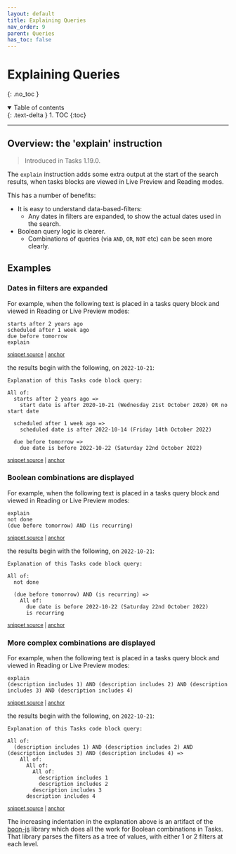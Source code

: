```yaml
---
layout: default
title: Explaining Queries
nav_order: 9
parent: Queries
has_toc: false
---
```


# Explaining Queries

{: .no_toc }

<details open markdown="block">
  <summary>
    Table of contents
  </summary>
  {: .text-delta }
1. TOC
{:toc}
</details>

---

## Overview: the 'explain' instruction

> Introduced in Tasks 1.19.0.

The `explain` instruction adds some extra output at the start of the search results, when tasks blocks are viewed in Live Preview and Reading modes.

This has a number of benefits:

- It is easy to understand data-based-filters:
  - Any dates in filters are expanded, to show the actual dates used in the search.
- Boolean query logic is clearer.
  - Combinations of queries (via `AND`, `OR`, `NOT` etc)  can be seen more clearly.

## Examples

### Dates in filters are expanded

For example, when the following text is placed in a tasks query block and viewed in Reading or Live Preview modes:

<!-- snippet: DocsSamplesForExplain.test.explain_expands dates.approved.query.text -->
<a id='snippet-DocsSamplesForExplain.test.explain_expands dates.approved.query.text'></a>

```text
starts after 2 years ago
scheduled after 1 week ago
due before tomorrow
explain
```

<sup><a href='https://github.com/obsidian-tasks-group/obsidian-tasks/blob/main/tests/Query/Explain/DocsSamplesForExplain.test.explain_expands dates.approved.query.text#L1-L5' title='Snippet source file'>snippet source</a> | <a href='#snippet-DocsSamplesForExplain.test.explain_expands dates.approved.query.text' title='Start of snippet'>anchor</a></sup>
<!-- endSnippet -->

the results begin with the following, on `2022-10-21`:

<!-- snippet: DocsSamplesForExplain.test.explain_expands dates.approved.explanation.text -->
<a id='snippet-DocsSamplesForExplain.test.explain_expands dates.approved.explanation.text'></a>

```text
Explanation of this Tasks code block query:

All of:
  starts after 2 years ago =>
    start date is after 2020-10-21 (Wednesday 21st October 2020) OR no start date

  scheduled after 1 week ago =>
    scheduled date is after 2022-10-14 (Friday 14th October 2022)

  due before tomorrow =>
    due date is before 2022-10-22 (Saturday 22nd October 2022)
```

<sup><a href='https://github.com/obsidian-tasks-group/obsidian-tasks/blob/main/tests/Query/Explain/DocsSamplesForExplain.test.explain_expands dates.approved.explanation.text#L1-L11' title='Snippet source file'>snippet source</a> | <a href='#snippet-DocsSamplesForExplain.test.explain_expands dates.approved.explanation.text' title='Start of snippet'>anchor</a></sup>
<!-- endSnippet -->

### Boolean combinations are displayed

For example, when the following text is placed in a tasks query block and viewed in Reading or Live Preview modes:

<!-- snippet: DocsSamplesForExplain.test.explain_boolean combinations.approved.query.text -->
<a id='snippet-DocsSamplesForExplain.test.explain_boolean combinations.approved.query.text'></a>

```text
explain
not done
(due before tomorrow) AND (is recurring)
```

<sup><a href='https://github.com/obsidian-tasks-group/obsidian-tasks/blob/main/tests/Query/Explain/DocsSamplesForExplain.test.explain_boolean combinations.approved.query.text#L1-L4' title='Snippet source file'>snippet source</a> | <a href='#snippet-DocsSamplesForExplain.test.explain_boolean combinations.approved.query.text' title='Start of snippet'>anchor</a></sup>
<!-- endSnippet -->

the results begin with the following, on `2022-10-21`:

<!-- snippet: DocsSamplesForExplain.test.explain_boolean combinations.approved.explanation.text -->
<a id='snippet-DocsSamplesForExplain.test.explain_boolean combinations.approved.explanation.text'></a>

```text
Explanation of this Tasks code block query:

All of:
  not done

  (due before tomorrow) AND (is recurring) =>
    All of:
      due date is before 2022-10-22 (Saturday 22nd October 2022)
      is recurring
```

<sup><a href='https://github.com/obsidian-tasks-group/obsidian-tasks/blob/main/tests/Query/Explain/DocsSamplesForExplain.test.explain_boolean combinations.approved.explanation.text#L1-L9' title='Snippet source file'>snippet source</a> | <a href='#snippet-DocsSamplesForExplain.test.explain_boolean combinations.approved.explanation.text' title='Start of snippet'>anchor</a></sup>
<!-- endSnippet -->

### More complex combinations are displayed

For example, when the following text is placed in a tasks query block and viewed in Reading or Live Preview modes:

<!-- snippet: DocsSamplesForExplain.test.explain_nested boolean combinations.approved.query.text -->
<a id='snippet-DocsSamplesForExplain.test.explain_nested boolean combinations.approved.query.text'></a>

```text
explain
(description includes 1) AND (description includes 2) AND (description includes 3) AND (description includes 4)
```

<sup><a href='https://github.com/obsidian-tasks-group/obsidian-tasks/blob/main/tests/Query/Explain/DocsSamplesForExplain.test.explain_nested boolean combinations.approved.query.text#L1-L3' title='Snippet source file'>snippet source</a> | <a href='#snippet-DocsSamplesForExplain.test.explain_nested boolean combinations.approved.query.text' title='Start of snippet'>anchor</a></sup>
<!-- endSnippet -->

the results begin with the following, on `2022-10-21`:

<!-- snippet: DocsSamplesForExplain.test.explain_nested boolean combinations.approved.explanation.text -->
<a id='snippet-DocsSamplesForExplain.test.explain_nested boolean combinations.approved.explanation.text'></a>

```text
Explanation of this Tasks code block query:

All of:
  (description includes 1) AND (description includes 2) AND (description includes 3) AND (description includes 4) =>
    All of:
      All of:
        All of:
          description includes 1
          description includes 2
        description includes 3
      description includes 4
```

<sup><a href='https://github.com/obsidian-tasks-group/obsidian-tasks/blob/main/tests/Query/Explain/DocsSamplesForExplain.test.explain_nested boolean combinations.approved.explanation.text#L1-L11' title='Snippet source file'>snippet source</a> | <a href='#snippet-DocsSamplesForExplain.test.explain_nested boolean combinations.approved.explanation.text' title='Start of snippet'>anchor</a></sup>
<!-- endSnippet -->

The increasing indentation in the explanation above is an artifact of the [boon-js](https://github.com/jakec-github/boon-js) library which does all the work for Boolean combinations in Tasks.
That library parses the filters as a tree of values, with either 1 or 2 filters at each level.
